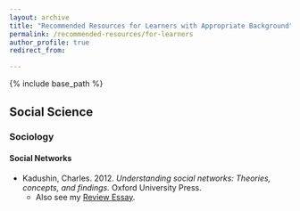 ```yaml
---
layout: archive
title: "Recommended Resources for Learners with Appropriate Background"
permalink: /recommended-resources/for-learners
author_profile: true
redirect_from:

---
```


{% include base_path %}


## Social Science

### Sociology

#### Social Networks 

* Kadushin, Charles. 2012. _Understanding social networks: Theories, concepts, and findings._ Oxford University Press. 
  * Also see my [Review Essay](https://osf.io/preprints/socarxiv/c2htn/). 
  
